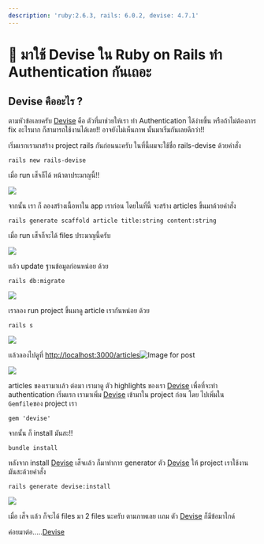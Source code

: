 ```yaml
---
description: 'ruby:2.6.3, rails: 6.0.2, devise: 4.7.1'
---
```


# 🐌 มาใช้ Devise ใน Ruby on Rails ทำ Authentication กันเถอะ

## Devise คืออะไร ? <a id="f8ca"></a>

ตามหัวข้อเลยครับ [Devise](https://github.com/plataformatec/devise#example-applications) คือ ตัวที่มาช่วยให้เรา ทำ Authentication ได้ง่ายขึ้น หรือถ้าไม่ต้องการ fix อะไรมาก ก็สามารถใช้งานได้เลย!! อาจยังไม่เห็นภาพ นั้นมาเริ่มกันเลยดีกว่า!!

เริ่มแรกเรามาสร้าง project rails กันก่อนนะครับ ในที่นี้ผมจะใช้ชื่อ rails-devise ด้วยคำสั่ง

```text
rails new rails-devise
```

เมื่อ run เส็จก็ได้ หน้าตาประมาญนี้!!

![](https://miro.medium.com/max/442/1*1qHEWnyP2lwK9Gpmcu2Apg.png)

จากนั้น เรา ก็ ลองสร้างเนื้อหาใน app เราก่อน โดยในที่นี้ จะสร้าง articles ขึ้นมาด้วยคำสั่ง

```text
rails generate scaffold article title:string content:string
```

เมื่อ run เส็จก็จะได้ files ประมาญนี้ครับ

![](https://miro.medium.com/max/928/1*-eiCDtXo79-VpSInqCXBQQ.png)

เเล้ว update ฐานข้อมูลก่อนหน่อย ด้วย

```text
rails db:migrate
```

![](https://miro.medium.com/max/1130/1*nHQCHRDU6YpHRl7lYUQ2cg.png)

เราลอง run project ขึ้นมาดู article เรากันหน่อย ด้วย

```text
rails s
```

![](https://miro.medium.com/max/922/1*NWkP7FWLRHJLJZFSqApMLA.png)

เเล้วลองไปดูที่ [http://localhost:3000/articles](http://localhost:3000/articles)![Image for post](https://miro.medium.com/max/60/1*cObKa_iUBQEII98087GcjA.png?q=20)

![](https://miro.medium.com/max/2308/1*cObKa_iUBQEII98087GcjA.png)

articles ของเรามาเเล้ว ต่อมา เรามาดู ตัว highlights ของเรา [Devise](https://github.com/plataformatec/devise#example-applications) เพื่อที่จะทำ authentication เริ่มแรก เรามาเพิ่ม [Devise](https://github.com/plataformatec/devise#example-applications) เข้ามาใน project ก่อน โดย ไปเพิ่มใน `Gemfile`ของ project เรา

```text
gem 'devise'
```

จากนั้น ก็ install มันสะ!!

```text
bundle install
```

หลังจาก install [Devise](https://github.com/plataformatec/devise#example-applications) เส็จเเล้ว ก็มาทำการ generator ตัว [Devise](https://github.com/plataformatec/devise#example-applications) ให้ project เราใช้งาน มันสะด้วยคำสั่ง

```text
rails generate devise:install
```

![](https://miro.medium.com/max/1212/1*KUOBmPPhWQrW-UbzeiwKZA.png)

เมื่อ เส็จ เเล้ว ก็จะได้ files มา 2 files นะครับ ตามภาพเลย เเถม ตัว [Devise](https://github.com/plataformatec/devise#example-applications) ก็มีข้อมาไกด์

ค่อยมาต่อ…..[Devise](https://github.com/plataformatec/devise#example-applications)

